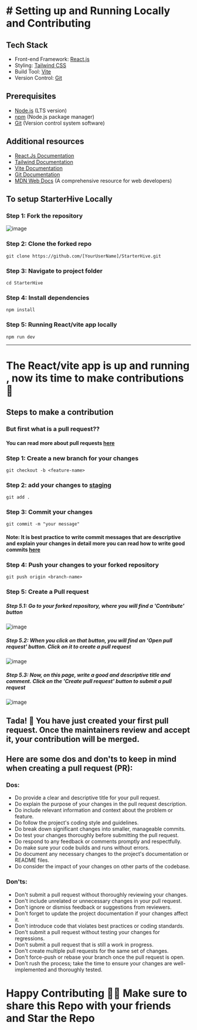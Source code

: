# # Setting up and Running Locally and Contributing


## Tech Stack

- Front-end Framework: [React.js](https://react.dev/)
- Styling: [Tailwind CSS](https://tailwindcss.com/)
- Build Tool: [Vite](https://vitejs.dev/)
- Version Control: [Git](https://git-scm.com/)

## Prerequisites

- [Node.js](https://nodejs.org) (LTS version)
- [npm](https://www.npmjs.com/) (Node.js package manager)
- [Git](https://git-scm.com/) (Version control system software)

## Additional resources

- [React.Js Documentation](https://react.dev/)
- [Tailwind Documentation](https://tailwindcss.com/docs/installation)
- [Vite Documentation](https://vitejs.dev/guide/)
- [Git Documentation](https://git-scm.com/doc)
- [MDN Web Docs](https://developer.mozilla.org/en-US/) (A comprehensive resource for web developers)
 

## To setup StarterHive Locally 

### Step 1: Fork the repository
![image](https://github.com/shobhitexe/StarterHive/assets/29349136/18ee539a-0732-4e81-9d87-aa0e7b667b95)

### Step 2: Clone the forked repo 
```
git clone https://github.com/[YourUserName]/StarterHive.git
```

### Step 3: Navigate to project folder
```
cd StarterHive
```

### Step 4: Install dependencies
```
npm install
```

### Step 5: Running React/vite app locally
```
npm run dev
```
---

# The React/vite app is up and running , now its time to make contributions 🚀

## Steps to make a contribution

### But first what is a pull request??
#### You can read more about pull requests [here](https://docs.github.com/en/pull-requests/collaborating-with-pull-requests/proposing-changes-to-your-work-with-pull-requests/about-pull-requests)

### Step 1: Create a new branch for your changes
```
git checkout -b <feature-name>
```
### Step 2: add your changes to [staging](https://www.geeksforgeeks.org/staging-in-git/) 
```
git add . 
```
### Step 3: Commit your changes
```
git commit -m "your message"
```
#### Note: It is best practice to write commit messages that are descriptive and explain your changes in detail more you can read how to write good commits [here](https://www.freecodecamp.org/news/how-to-write-better-git-commit-messages/)

### Step 4: Push your changes to your forked repository
```
git push origin <branch-name>
```
### Step 5: Create a Pull request
##### Step 5.1: Go to your forked repository, where you will find a 'Contribute' button
![image](https://github.com/shobhitexe/StarterHive/assets/29349136/1fde1c2b-b64e-4fc5-b9b1-0363290a1900)
##### Step 5.2: When you click on that button, you will find an 'Open pull request' button. Click on it to create a pull request
![image](https://github.com/shobhitexe/StarterHive/assets/29349136/0d8dfc8b-57f7-47b3-be34-7b08f337a081)
##### Step 5.3: Now, on this page, write a good and descriptive title and comment. Click on the 'Create pull request' button to submit a pull request
![image](https://github.com/shobhitexe/StarterHive/assets/29349136/a7bafbd3-b1d8-41f9-996d-479eb04f5ac5)

## Tada! 🥳 You have just created your first pull request. Once the maintainers review and accept it, your contribution will be merged.

## Here are some dos and don'ts to keep in mind when creating a pull request (PR):
### Dos:
<ul>
 <li>Do provide a clear and descriptive title for your pull request.</li>
  <li>Do explain the purpose of your changes in the pull request description.</li>
  <li>Do include relevant information and context about the problem or feature.</li>
  <li>Do follow the project's coding style and guidelines.</li>
  <li>Do break down significant changes into smaller, manageable commits.</li>
  <li>Do test your changes thoroughly before submitting the pull request.</li>
  <li>Do respond to any feedback or comments promptly and respectfully.</li>
  <li>Do make sure your code builds and runs without errors.</li>
  <li>Do document any necessary changes to the project's documentation or README files.</li>
  <li>Do consider the impact of your changes on other parts of the codebase.</li>
</ul>

### Don'ts:
<ul>
 <li>Don't submit a pull request without thoroughly reviewing your changes.</li>
 <li>Don't include unrelated or unnecessary changes in your pull request.</li>
 <li>Don't ignore or dismiss feedback or suggestions from reviewers.</li>
 <li>Don't forget to update the project documentation if your changes affect it.</li>
 <li>Don't introduce code that violates best practices or coding standards.</li>
 <li>Don't submit a pull request without testing your changes for regressions.</li>
 <li>Don't submit a pull request that is still a work in progress.</li>
 <li>Don't create multiple pull requests for the same set of changes.</li>
 <li>Don't force-push or rebase your branch once the pull request is open.</li>
 <li>Don't rush the process; take the time to ensure your changes are well-implemented and thoroughly tested.</li>
 </ul>
 
# Happy Contributing 🚀🚀 Make sure to share this Repo with your friends and Star the Repo
